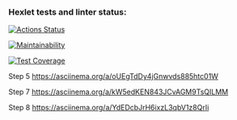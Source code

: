 ### Hexlet tests and linter status:
[![Actions Status](https://github.com/AndyPlts/java-project-71/actions/workflows/hexlet-check.yml/badge.svg)](https://github.com/AndyPlts/java-project-71/actions)

[![Maintainability](https://api.codeclimate.com/v1/badges/68426633ba592dc63226/maintainability)](https://codeclimate.com/github/AndyPlts/java-project-71/maintainability)

[![Test Coverage](https://api.codeclimate.com/v1/badges/68426633ba592dc63226/test_coverage)](https://codeclimate.com/github/AndyPlts/java-project-71/test_coverage)

Step 5 https://asciinema.org/a/oUEgTdDy4jGnwvds885htc01W

Step 7 https://asciinema.org/a/kW5edKEN843JCvAGM9TsQILMM

Step 8 https://asciinema.org/a/YdEDcbJrH6ixzL3qbV1z8QrIi